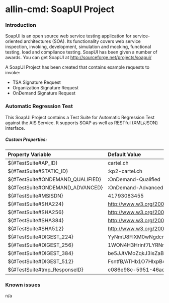 allin-cmd: SoapUI Project
======

### Introduction

SoapUI is an open source web service testing application for service-oriented architectures (SOA). Its functionality covers web service inspection, invoking, development, simulation and mocking, functional testing, load and compliance testing. SoapUI has been given a number of awards.
You can get SoapUI at http://sourceforge.net/projects/soapui/

A SoapUI Project has been created that contains example requests to invoke:
* TSA Signature Request
* Organization Signature Request
* OnDemand Signature Request

### Automatic Regression Test

This SoapUI Project contains a Test Suite for Automatic Regression Test against the AIS Service.
It supports SOAP as well as RESTful (XML/JSON) interface.

##### Custom Properties:

| Property Variable | Default Value |
| :------------- | :------------- |
${#TestSuite#AP_ID}|cartel.ch
${#TestSuite#STATIC_ID}|:kp2-cartel.ch
${#TestSuite#ONDEMAND_QUALIFIED}|:OnDemand-Qualified
${#TestSuite#ONDEMAND_ADVANCED}|:OnDemand-Advanced
${#TestSuite#MSISDN}|41793083455
${#TestSuite#SHA224}|http://www.w3.org/2001/04/xmldsig-more#sha224
${#TestSuite#SHA256}|http://www.w3.org/2001/04/xmlenc#sha256
${#TestSuite#SHA384}|http://www.w3.org/2001/04/xmldsig-more#sha384
${#TestSuite#SHA512}|http://www.w3.org/2001/04/xmlenc#sha512
${#TestSuite#DIGEST_224}|YyNmU8FIXM0wNgdcmZyJIW1S3f8KbOcN8Ulgzw==
${#TestSuite#DIGEST_256}|1WON4H3Hrinf7LYRNmhV6Uf7apdUvuYEsmhxAklxumA=
${#TestSuite#DIGEST_384}|be5JJtVMoZqkJ3isZaBBpwXXQtV4Opqf3KtYcHacCh7fVZ1bS8VSnMnK3z9mIy1R
${#TestSuite#DIGEST_512}|FsntfB/ATHb1O7HlxpB4l9L+1vkgCOki3omkM6jJVnxXDRRgd1uZ7S/GkLPkFEUJ+SDllcWWjDNJHJcnkritGg==
${#TestSuite#tmp_ResponseID}|c086e98c-5951-46ad-ac2a-7f21b8d7be88


### Known issues

n/a

